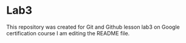 # Lab3
This repository was created for Git and Github lesson lab3 on Google certification course
I am editing the README file.
